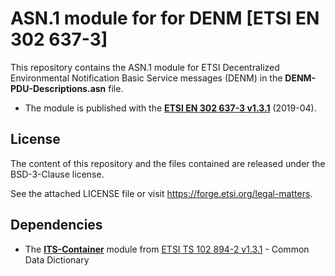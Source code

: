# ASN.1 module for for DENM [ETSI EN 302 637-3]

This repository contains the ASN.1 module for ETSI Decentralized Environmental Notification Basic Service messages (DENM) in the **DENM-PDU-Descriptions.asn** file.
* The module is published with the **[ETSI EN 302 637-3 v1.3.1](https://www.etsi.org/deliver/etsi_en/302600_302699/30263703/01.03.01_60/en_30263703v010301p.pdf)** (2019-04).

## License

The content of this repository and the files contained are released under the BSD-3-Clause license.

See the attached LICENSE file or visit https://forge.etsi.org/legal-matters.

## Dependencies

- The **[ITS-Container](https://forge.etsi.org/rep/ITS/asn1/cdd_ts102894_2)** module from [ETSI TS 102 894-2 v1.3.1](https://www.etsi.org/deliver/etsi_ts/102800_102899/10289402/01.03.01_60/ts_10289402v010301p.pdf) - Common Data Dictionary
